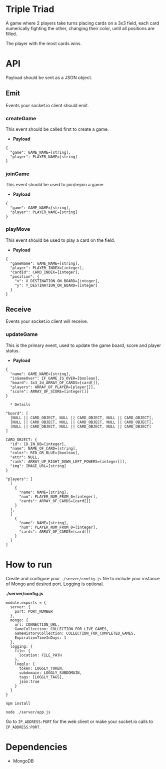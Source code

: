 # Triple Triad

A game where 2 players take turns placing cards on a 3x3 field, each card 
numerically fighting the other, changing their color, until all positions are 
filled.

The player with the most cards wins.

# API

Payload should be sent as a JSON object.

## Emit

Events your socket.io client should emit.

### createGame

  This event should be called first to create a game.
  
  * **Payload**

  ```
  {
    "game": GAME_NAME=[string],
    "player": PLAYER_NAME=[string]
  }
  ```

### joinGame

  This event should be used to join/rejoin a game.
  
  * **Payload**

  ```
  {
    "game": GAME_NAME=[string],
    "player": PLAYER_NAME=[string]
  }
  ```

### playMove

  This event should be used to play a card on the field.
  
  * **Payload**

  ```
  {
    "gameName": GAME_NAME=[string],
    "player": PLAYER_INDEX=[integer],
    "cardId": CARD_INDEX=[integer],
    "position": {
      "x": X_DESTINATION_ON_BOARD=[integer],
      "y": Y_DESTINATION_ON_BOARD=[integer]
    }
  }
  ```

## Receive

Events your socket.io client will receive.

### updateGame

  This is the primary event, used to update the game board, score and player status.

  * **Payload**
  
  ```
  {
    "name": GAME_NAME=[string],
    "isGameOver": IF_GAME_IS_OVER=[boolean],
    "board": 3x3_2d_ARRAY_OF_CARDS=[card[]],
    "players": ARRAY_OF_PLAYER=[player[]],
    "score": ARRAY_OF_SCORE=[integer[]]
  }
  ```

      * Details

  ```
  "board": [
    [NULL || CARD_OBJECT, NULL || CARD_OBJECT, NULL || CARD_OBJECT],
    [NULL || CARD_OBJECT, NULL || CARD_OBJECT, NULL || CARD_OBJECT],
    [NULL || CARD_OBJECT, NULL || CARD_OBJECT, NULL || CARD_OBJECT]
  ]
  ```

  ```
  CARD_OBJECT: {
    "id": ID_IN_DB=[integer],
    "name": NAME_OF_CARD=[string],
    "color": RED_OR_BLUE=[boolean],
    "attr": NULL,
    "rank": ARRAY_UP_RIGHT_DOWN_LEFT_POWERS=[integer[]],
    "img": IMAGE_URL=[string]
  }
  ```

  ```
  "players": [
    [
      {
        "name": NAME=[string],
        "num": PLAYER_NUM_FROM_0=[integer],
        "cards": ARRAY_OF_CARDS=[card[]]
      }
    ],
    [
      {
        "name": NAME=[string],
        "num": PLAYER_NUM_FROM_0=[integer],
        "cards": ARRAY_OF_CARDS=[card[]]
      }
    ]
  ]
  ```


# How to run

Create and configure your `./server/config.js` file to include your instance of Mongo and desired port.
Logging is optional.

**./server/config.js**
```
module.exports = {
  server: {
    port: PORT_NUMBER
  },
  mongo: {
    url: CONNECTION_URL,
    GameCollection: COLLECTION_FOR_LIVE_GAMES,
    GameHistoryCollection: COLLECTION_FOR_COMPLETED_GAMES,
    ExpirationTimeInDays: 1
  },
  logging: {
    file: {
      location: FILE_PATH
    },
    loggly: {
      token: LOGGLY_TOKEN,
      subdomain: LOGGLY_SUBDOMAIN,
      tags: [LOGGLY_TAGS],
      json:true
    }
  }
}
```

```npm install```

```node ./server/app.js```

Go to `IP_ADDRESS:PORT` for the web client or make your socket.io calls to `IP_ADDRESS:PORT`.

# Dependencies

* MongoDB